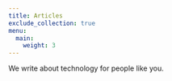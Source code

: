 ```yaml
---
title: Articles
exclude_collection: true
menu:
  main: 
    weight: 3
---
```

We write about technology for people like you.